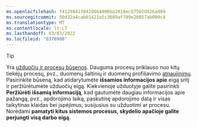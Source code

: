 ```yaml
---
ms.openlocfilehash: f41298417842d664006ba2018ecb75b2d426ad89
ms.sourcegitcommit: 50d32a4cab01421a5c3689af789e20857ab009c4
ms.translationtype: MT
ms.contentlocale: lt-LT
ms.lasthandoff: 03/03/2022
ms.locfileid: "8376988"
---
```

> [!TIP] 
> Yra [užduočių ir procesų būsenos](../audience-insights/system.md#status-definitions). Dauguma procesų priklauso nuo kitų tiekėjų procesų, pvz., duomenų šaltinių ir duomenų profiliavimo [atnaujinimų](../audience-insights/system.md#refresh-processes). Pasirinkite būseną, kad atidarytumėte **išsamios informacijos apie** eigą sritį ir peržiūrėtumėte užduočių eigą. Kiekvienoje užduotyje galite pasirinkti **Peržiūrėti išsamią informaciją**, kad gautumėte daugiau informacijos apie pažangą, pvz., apdorojimo laiką, paskutinę apdorojimo datą ir visas taikytinas klaidas bei įspėjimus, susijusius su užduotimi ar procesu. Norėdami **pamatyti kitus sistemos procesus, skydelio apačioje galite perjungti visą darbo eigą**.